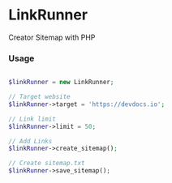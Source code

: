 # LinkRunner
Creator Sitemap with PHP


### Usage 

```php

$linkRunner = new LinkRunner;

// Target website
$linkRunner->target = 'https://devdocs.io';

// Link limit
$linkRunner->limit = 50;

// Add Links 
$linkRunner->create_sitemap();

// Create sitemap.txt
$linkRunner->save_sitemap(); 
    
```
